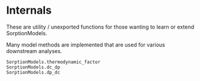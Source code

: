 # Internals

These are utility / unexported functions for those wanting to learn or extend SorptionModels.

Many model methods are implemented that are used for various downstream analyses.
```@docs
SorptionModels.thermodynamic_factor
SorptionModels.dc_dp
SorptionModels.dp_dc
```